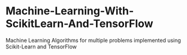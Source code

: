 # Machine-Learning-With-ScikitLearn-And-TensorFlow
Machine Learning Algorithms for multiple problems implemented using Scikit-Learn and TensorFlow 
